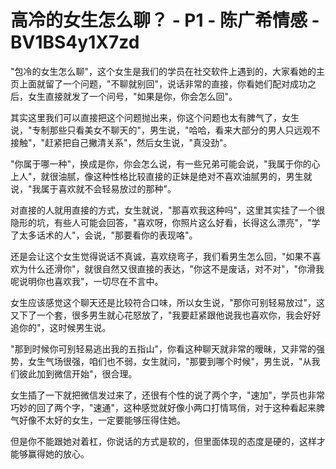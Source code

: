 # 高冷的女生怎么聊？ - P1 - 陈广希情感 - BV1BS4y1X7zd

"包冷的女生怎么聊"，这个女生是我们的学员在社交软件上遇到的，大家看她的主页上面就留了一个问题，"不聊就别回"，说话非常的直接，你看她们配对成功之后，女生直接就发了一个问号，"如果是你，你会怎么回"。

其实这里我们可以直接把这个问题抛出来，你这个问题也太有脾气了，女生说，"专制那些只看美女不聊天的"，男生说，"哈哈，看来大部分的男人只远观不接触"，"赶紧把自己撇清关系"，然后女生说，"真没劲"。

"你属于哪一种"，换成是你，你会怎么说，有一些兄弟可能会说，"我属于你的心上人"，就很油腻，像这种性格比较直接的正妹是绝对不喜欢油腻男的，男生就说，"我属于喜欢就不会轻易放过的那种"。

对直接的人就用直接的方式，女生就说，"那喜欢我这种吗"，这里其实挂了一个很隐形的坑，有些人可能会回答，"喜欢呀，你照片这么好看，长得这么漂亮"，"学了太多话术的人"，会说，"那要看你的表现咯"。

还是会让这个女生觉得说话不真诚，喜欢绕弯子，我们看男生怎么回，"如果不喜欢为什么还滑你"，就很自然又很直接的表达，"你这不是废话，对不对"，"你滑我呢说明你也喜欢我"，一切尽在不言中。

女生应该感觉这个聊天还是比较符合口味，所以女生说，"那你可别轻易放过"，这又下了一个套，很多男生就心花怒放了，"我要赶紧跟他说我也喜欢你，我会好好追你的"，这时候男生说。

"那到时候你可别轻易逃出我的五指山"，你看这种聊天就非常的暧昧，又非常的强势，女生气场很强，咱们也不弱，女生就问，"那要到哪个时候"，男生说，"从我们彼此加到微信开始"，很合理。

女生插了一下就把微信发过来了，还很有个性的说了两个字，"速加"，学员也非常巧妙的回了两个字，"速通"，这种感觉就好像小两口打情骂俏，对于这种看起来脾气好像不太好的女生，一定要能够压得住她。

但是你不能跟她对着杠，你说话的方式是软的，但里面体现的态度是硬的，这样才能够赢得她的放心。